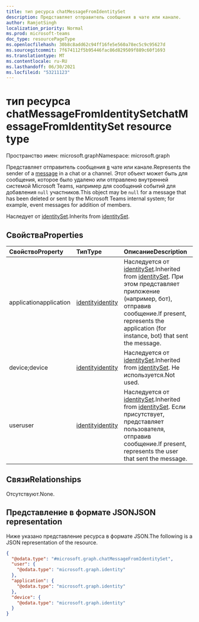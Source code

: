 ```yaml
---
title: тип ресурса chatMessageFromIdentitySet
description: Представляет отправитель сообщения в чате или канале.
author: RamjotSingh
localization_priority: Normal
ms.prod: microsoft-teams
doc_type: resourcePageType
ms.openlocfilehash: 30b8c8add62c94ff16fe5e560a78ec5c9c95627d
ms.sourcegitcommit: 7f674112f5b95446fac86d829509f889c60f1693
ms.translationtype: MT
ms.contentlocale: ru-RU
ms.lasthandoff: 06/30/2021
ms.locfileid: "53211123"
---
```

# <a name="chatmessagefromidentityset-resource-type"></a><span data-ttu-id="aeba7-103">тип ресурса chatMessageFromIdentitySet</span><span class="sxs-lookup"><span data-stu-id="aeba7-103">chatMessageFromIdentitySet resource type</span></span>

<span data-ttu-id="aeba7-104">Пространство имен: microsoft.graph</span><span class="sxs-lookup"><span data-stu-id="aeba7-104">Namespace: microsoft.graph</span></span>

<span data-ttu-id="aeba7-105">Представляет отправитель сообщения [в](../resources/chatmessage.md) чате или канале.</span><span class="sxs-lookup"><span data-stu-id="aeba7-105">Represents the sender of a [message](../resources/chatmessage.md) in a chat or a channel.</span></span> <span data-ttu-id="aeba7-106">Этот объект может быть для сообщения, которое было удалено или отправлено внутренней системой Microsoft Teams, например для сообщений событий для добавления `null` участников.</span><span class="sxs-lookup"><span data-stu-id="aeba7-106">This object may be `null` for a message that has been deleted or sent by the Microsoft Teams internal system; for example, event messages for addition of members.</span></span>


<span data-ttu-id="aeba7-107">Наследует от [identitySet](../resources/identityset.md).</span><span class="sxs-lookup"><span data-stu-id="aeba7-107">Inherits from [identitySet](../resources/identityset.md).</span></span>

## <a name="properties"></a><span data-ttu-id="aeba7-108">Свойства</span><span class="sxs-lookup"><span data-stu-id="aeba7-108">Properties</span></span>
|<span data-ttu-id="aeba7-109">Свойство</span><span class="sxs-lookup"><span data-stu-id="aeba7-109">Property</span></span>|<span data-ttu-id="aeba7-110">Тип</span><span class="sxs-lookup"><span data-stu-id="aeba7-110">Type</span></span>|<span data-ttu-id="aeba7-111">Описание</span><span class="sxs-lookup"><span data-stu-id="aeba7-111">Description</span></span>|
|:---|:---|:---|
|<span data-ttu-id="aeba7-112">application</span><span class="sxs-lookup"><span data-stu-id="aeba7-112">application</span></span>|[<span data-ttu-id="aeba7-113">identity</span><span class="sxs-lookup"><span data-stu-id="aeba7-113">identity</span></span>](../resources/identity.md)|<span data-ttu-id="aeba7-114">Наследуется от [identitySet](../resources/identityset.md).</span><span class="sxs-lookup"><span data-stu-id="aeba7-114">Inherited from [identitySet](../resources/identityset.md).</span></span> <span data-ttu-id="aeba7-115">При этом представляет приложение (например, бот), отправив сообщение.</span><span class="sxs-lookup"><span data-stu-id="aeba7-115">If present, represents the application (for instance, bot) that sent the message.</span></span>|
|<span data-ttu-id="aeba7-116">device;</span><span class="sxs-lookup"><span data-stu-id="aeba7-116">device</span></span>|[<span data-ttu-id="aeba7-117">identity</span><span class="sxs-lookup"><span data-stu-id="aeba7-117">identity</span></span>](../resources/identity.md)|<span data-ttu-id="aeba7-118">Наследуется от [identitySet](../resources/identityset.md).</span><span class="sxs-lookup"><span data-stu-id="aeba7-118">Inherited from [identitySet](../resources/identityset.md).</span></span> <span data-ttu-id="aeba7-119">Не используется.</span><span class="sxs-lookup"><span data-stu-id="aeba7-119">Not used.</span></span>|
|<span data-ttu-id="aeba7-120">user</span><span class="sxs-lookup"><span data-stu-id="aeba7-120">user</span></span>|[<span data-ttu-id="aeba7-121">identity</span><span class="sxs-lookup"><span data-stu-id="aeba7-121">identity</span></span>](../resources/identity.md)|<span data-ttu-id="aeba7-122">Наследуется от [identitySet](../resources/identityset.md).</span><span class="sxs-lookup"><span data-stu-id="aeba7-122">Inherited from [identitySet](../resources/identityset.md).</span></span> <span data-ttu-id="aeba7-123">Если присутствует, представляет пользователя, отправив сообщение.</span><span class="sxs-lookup"><span data-stu-id="aeba7-123">If present, represents the user that sent the message.</span></span>|

## <a name="relationships"></a><span data-ttu-id="aeba7-124">Связи</span><span class="sxs-lookup"><span data-stu-id="aeba7-124">Relationships</span></span>
<span data-ttu-id="aeba7-125">Отсутствуют.</span><span class="sxs-lookup"><span data-stu-id="aeba7-125">None.</span></span>

## <a name="json-representation"></a><span data-ttu-id="aeba7-126">Представление в формате JSON</span><span class="sxs-lookup"><span data-stu-id="aeba7-126">JSON representation</span></span>
<span data-ttu-id="aeba7-127">Ниже указано представление ресурса в формате JSON.</span><span class="sxs-lookup"><span data-stu-id="aeba7-127">The following is a JSON representation of the resource.</span></span>
<!-- {
  "blockType": "resource",
  "@odata.type": "microsoft.graph.chatMessageFromIdentitySet"
}
-->
``` json
{
  "@odata.type": "#microsoft.graph.chatMessageFromIdentitySet",
  "user": {
    "@odata.type": "microsoft.graph.identity"
  },
  "application": {
    "@odata.type": "microsoft.graph.identity"
  },
  "device": {
    "@odata.type": "microsoft.graph.identity"
  }
}
```

